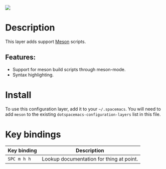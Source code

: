 ![](img/meson.png)

# Description

This layer adds support [Meson](https://mesonbuild.com/) scripts.

## Features:

-   Support for meson build scripts through meson-mode.
-   Syntax highlighting.

# Install

To use this configuration layer, add it to your `~/.spacemacs`. You will
need to add `meson` to the existing `dotspacemacs-configuration-layers`
list in this file.

# Key bindings

| Key binding | Description                              |
|-------------|------------------------------------------|
| `SPC m h h` | Lookup documentation for thing at point. |
